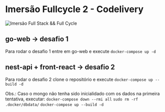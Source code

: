 # Imersão Fullcycle 2 - Codelivery
![Imersão Full Stack && Full Cycle](https://events-fullcycle.s3.amazonaws.com/events-fullcycle/static/site/img/grupo_4417.png)

## go-web -> desafio 1

Para rodar o desafio 1 entre em go-web e execute `docker-compose up -d`

## nest-api + front-react -> desafio 2

Para rodar o desafio 2 clone o repositório e execute `docker-compose up --build -d`

Obs.: Caso o mongo não tenha sido inicialidado com os dados na primeira tentativa, executar:
`docker-compose down --rmi all`
`sudo rm -rf .docker/dbdata/`
`docker-compose up --build -d`
